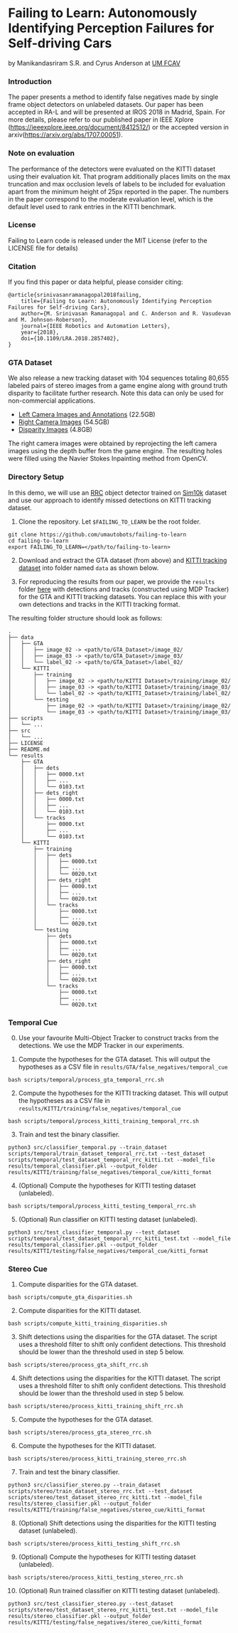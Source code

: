 # Failing to Learn: Autonomously Identifying Perception Failures for Self-driving Cars

by Manikandasriram S.R. and Cyrus Anderson at [UM FCAV](https://fcav.engin.umich.edu/)

### Introduction

The paper presents a method to identify false negatives made by single frame
object detectors on unlabeled datasets. Our paper has been accepted in RA-L and will be presented 
at IROS 2018 in Madrid, Spain. For more details, 
please refer to our published paper in IEEE Xplore (https://ieeexplore.ieee.org/document/8412512/) or
the accepted version in arxiv(https://arxiv.org/abs/1707.00051).

### Note on evaluation

The performance of the detectors were evaluated on the KITTI dataset using their evaluation kit. 
That program additionally places limits on the max truncation and max occlusion levels of labels
to be included for evaluation apart from the minimum height of 25px reported in the paper. The
numbers in the paper correspond to the moderate evaluation level, which is the default level used
to rank entries in the KITTI benchmark.

### License

Failing to Learn code is released under the MIT License (refer to the LICENSE file for details)

### Citation

If you find this paper or data helpful, please consider citing:

```
@article{srinivasanramanagopal2018failing, 
    title={Failing to Learn: Autonomously Identifying Perception Failures for Self-driving Cars}, 
    author={M. Srinivasan Ramanagopal and C. Anderson and R. Vasudevan and M. Johnson-Roberson}, 
    journal={IEEE Robotics and Automation Letters}, 
    year={2018}, 
    doi={10.1109/LRA.2018.2857402}, 
}
```

### GTA Dataset

We also release a new tracking dataset with 104 sequences totaling 80,655 labeled pairs of stereo images from a game engine along with ground truth disparity to facilitate further research. Note this data can only be used for non-commercial applications.
* [Left Camera Images and Annotations](http://www.umich.edu/~fcav/GTA_Tracking_Dataset.tar.gz) (22.5GB)
* [Right Camera Images](https://s3.us-east-2.amazonaws.com/ngv.datasets/GTA_Tracking_right_images.tar.gz) (54.5GB)
* [Disparity Images](https://s3.us-east-2.amazonaws.com/ngv.datasets/GTA_Tracking_disparity.tar.gz) (4.8GB)

The right camera images were obtained by reprojecting the left camera images using the depth buffer from the game engine. The resulting holes were filled using the Navier Stokes Inpainting method from OpenCV. 

### Directory Setup

In this demo, we will use an [RRC](https://github.com/xiaohaoChen/rrc_detection) object detector trained on [Sim10k](https://fcav.engin.umich.edu/research/driving-in-the-matrix) dataset and use our approach to identify missed detections on KITTI tracking dataset. 

1. Clone the repository. Let `$FAILING_TO_LEARN` be the root folder.
```
git clone https://github.com/umautobots/failing-to-learn 
cd failing-to-learn
export FAILING_TO_LEARN=</path/to/failing-to-learn>
```

2. Download and extract the GTA dataset (from above) and [KITTI tracking dataset](http://www.cvlibs.net/datasets/kitti/eval_tracking.php) into folder named `data` as shown below. 

3. For reproducing the results from our paper, we provide the `results` folder [here](https://drive.google.com/file/d/1e7tjhQL4eEpTmEWmRC77zEMrAONDp6Jq/view?usp=sharing) with detections and tracks (constructed using MDP Tracker) for the GTA and KITTI tracking datasets. You can replace this with your own detections and tracks in the KITTI tracking format. 

The resulting folder structure should look as follows:

```
.
├── data
│   ├── GTA
│   │   ├── image_02 -> <path/to/GTA_Dataset>/image_02/
│   │   ├── image_03 -> <path/to/GTA_Dataset>/image_03/
│   │   └── label_02 -> <path/to/GTA_Dataset>/label_02/
│   └── KITTI
│       ├── training
│       │   ├── image_02 -> <path/to/KITTI Dataset>/training/image_02/
│       │   ├── image_03 -> <path/to/KITTI Dataset>/training/image_03/
│       │   └── label_02 -> <path/to/KITTI_Dataset>/training/label_02/
│       └── testing
│           ├── image_02 -> <path/to/KITTI Dataset>/training/image_02/
│           └── image_03 -> <path/to/KITTI Dataset>/training/image_03/
├── scripts
│   └── ...
├── src
│   └── ...
├── LICENSE
├── README.md
└── results
    ├── GTA
    │   ├── dets
    │   │   ├── 0000.txt
    │   │   ├── ...
    │   │   └── 0103.txt
    │   ├── dets_right
    │   │   ├── 0000.txt
    │   │   ├── ...
    │   │   └── 0103.txt
    │   └── tracks
    │       ├── 0000.txt
    │       ├── ...
    │       └── 0103.txt
    └── KITTI
        ├── training
        │   ├── dets
        │   │   ├── 0000.txt
        │   │   ├── ...
        │   │   └── 0020.txt
        │   ├── dets_right
        │   │   ├── 0000.txt
        │   │   ├── ...
        │   │   └── 0020.txt
        │   └── tracks
        │       ├── 0000.txt
        │       ├── ...
        │       └── 0020.txt
        └── testing
            ├── dets
            │   ├── 0000.txt
            │   ├── ...
            │   └── 0020.txt
            ├── dets_right
            │   ├── 0000.txt
            │   ├── ...
            │   └── 0020.txt
            └── tracks
                ├── 0000.txt
                ├── ...
                └── 0020.txt
```

### Temporal Cue

0. Use your favourite Multi-Object Tracker to construct tracks from the detections. We use the MDP Tracker in our experiments. 

1. Compute the hypotheses for the GTA dataset. This will output the hypotheses as a CSV file in `results/GTA/false_negatives/temporal_cue`
```
bash scripts/temporal/process_gta_temporal_rrc.sh
```

2. Compute the hypotheses for the KITTI tracking dataset. This will output the hypotheses as a CSV file in `results/KITTI/training/false_negatives/temporal_cue`
```
bash scripts/temporal/process_kitti_training_temporal_rrc.sh
```

3. Train and test the binary classifier.
```
python3 src/classifier_temporal.py --train_dataset scripts/temporal/train_dataset_temporal_rrc.txt --test_dataset scripts/temporal/test_dataset_temporal_rrc_kitti.txt --model_file results/temporal_classifier.pkl --output_folder results/KITTI/training/false_negatives/temporal_cue/kitti_format
```

4. (Optional) Compute the hypotheses for KITTI testing dataset (unlabeled).
```
bash scripts/temporal/process_kitti_testing_temporal_rrc.sh
```

5. (Optional) Run classifier on KITTI testing dataset (unlabeled).
```
python3 src/test_classifier_temporal.py --test_dataset scripts/temporal/test_dataset_temporal_rrc_kitti_test.txt --model_file results/temporal_classifier.pkl --output_folder results/KITTI/testing/false_negatives/temporal_cue/kitti_format
```

### Stereo Cue

1. Compute disparities for the GTA dataset.
```
bash scripts/compute_gta_disparities.sh
```

2. Compute disparities for the KITTI dataset.
```
bash scripts/compute_kitti_training_disparities.sh
```

3. Shift detections using the disparities for the GTA dataset. The script uses a threshold filter to shift only confident detections. This threshold should be lower than the threshold used in step 5 below.
```
bash scripts/stereo/process_gta_shift_rrc.sh
```

4. Shift detections using the disparities for the KITTI dataset. The script uses a threshold filter to shift only confident detections. This threshold should be lower than the threshold used in step 5 below.
```
bash scripts/stereo/process_kitti_training_shift_rrc.sh
```

5. Compute the hypotheses for the GTA dataset.
```
bash scripts/stereo/process_gta_stereo_rrc.sh
```

6. Compute the hypotheses for the KITTI dataset.
```
bash scripts/stereo/process_kitti_training_stereo_rrc.sh
```

7. Train and test the binary classifier.
```
python3 src/classifier_stereo.py --train_dataset scripts/stereo/train_dataset_stereo_rrc.txt --test_dataset scripts/stereo/test_dataset_stereo_rrc_kitti.txt --model_file results/stereo_classifier.pkl --output_folder results/KITTI/training/false_negatives/stereo_cue/kitti_format
```

8. (Optional) Shift detections using the disparities for the KITTI testing dataset (unlabeled). 
```
bash scripts/stereo/process_kitti_testing_shift_rrc.sh
```

9. (Optional) Compute the hypotheses for KITTI testing dataset (unlabeled).
```
bash scripts/stereo/process_kitti_testing_stereo_rrc.sh
```

10. (Optional) Run trained classifier on KITTI testing dataset (unlabeled).
```
python3 src/test_classifier_stereo.py --test_dataset scripts/stereo/test_dataset_stereo_rrc_kitti_test.txt --model_file results/stereo_classifier.pkl --output_folder results/KITTI/testing/false_negatives/stereo_cue/kitti_format
```
